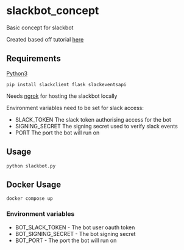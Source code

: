 # slackbot_concept

Basic concept for slackbot

Created based off tutorial [here](https://www.pragnakalp.com/create-slack-bot-using-python-tutorial-with-examples/)

## Requirements

[Python3](https://www.python.org/downloads/)

`pip install slackclient flask slackeventsapi`

Needs [ngrok](https://ngrok.com/) for hosting the slackbot locally

Environment variables need to be set for slack access:

- SLACK_TOKEN The slack token authorising access for the bot
- SIGNING_SECRET The signing secret used to verify slack events
- PORT The port the bot will run on

## Usage

`python slackbot.py`

## Docker Usage

`docker compose up`

### Environment variables

- BOT_SLACK_TOKEN - The bot user oauth token
- BOT_SIGNING_SECRET - The bot signing secret
- BOT_PORT - The port the bot will run on
